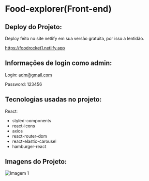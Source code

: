 # Food-explorer(Front-end)

## Deploy do Projeto:

Deploy feito no site netlify em sua versão gratuita, por isso a lentidão.

https://foodrocket1.netlify.app

## Informações de login como admin:

Login: adm@gmail.com

Password: 123456

## Tecnologias usadas no projeto:

React:

- styled-components 
- react-icons
- axios
- react-router-dom
- react-elastic-carousel
- hamburger-react

## Imagens do Projeto:

![Imagem 1](https://i.imgur.com/JmU3Dcw.png)
